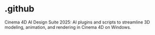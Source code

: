 # .github
Cinema 4D AI Design Suite 2025: AI plugins and scripts to streamline 3D modeling, animation, and rendering in Cinema 4D on Windows.
